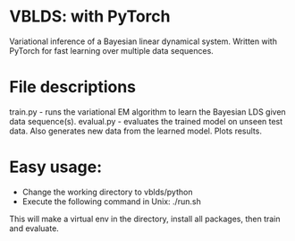 # VBLDS: with PyTorch 

Variational inference of a Bayesian linear dynamical system. Written with PyTorch for fast learning over multiple data sequences.

# File descriptions

train.py - runs the variational EM algorithm to learn the Bayesian LDS given data sequence(s).
evalual.py - evaluates the trained model on unseen test data. Also generates new data from the learned model. Plots results.

# Easy usage:
* Change the working directory to vblds/python
* Execute the following command in Unix: ./run.sh

This will make a virtual env in the directory, install all packages, then train and evaluate.
